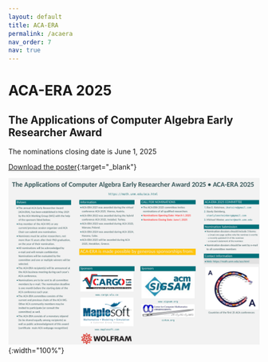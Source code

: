 ```yaml
---
layout: default
title: ACA-ERA
permalink: /acaera
nav_order: 7
nav: true
---
```


ACA-ERA 2025
==============

The Applications of Computer Algebra Early Researcher Award 
------------------------------------------------------------

The nominations closing date is June 1, 2025

[Download the poster](../assets/acaera/ACA_ERA_2025.pdf){:target="_blank"}
 
![Load](../assets/acaera/acaera.png){:width="100%"}
